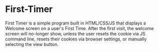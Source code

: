 # First-Timer
First Timer is a simple program built in HTML/CSS/JS that displays a Welcome screen on a user's First Time. After the first visit, the welcome screen will no-longer show, unless the user resets the cookie via JS command line, resets their cookies via browser settings, or manually selecting the view button.
